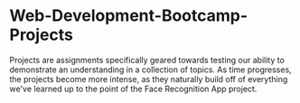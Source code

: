 # Web-Development-Bootcamp-Projects
Projects are assignments specifically geared towards testing our ability to demonstrate an understanding in a collection of topics. As time progresses, the projects become more intense, as they naturally build off of everything we've learned up to the point of the Face Recognition App project.

 
